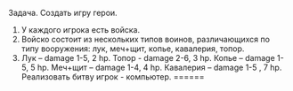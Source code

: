 Задача. Создать игру герои.
  1. У каждого игрока есть войска.
  2. Войско состоит из нескольких типов
     воинов, различающихся по типу вооружения:
     лук, меч+щит, копье, кавалерия, топор.
  3. Лук – damage 1-5, 2 hp.
     Топор - damage 2-6, 3 hp.
     Копье – damage 1-5, 5 hp.
     Меч+щит – damage 1-4, 4 hp.
     Кавалерия – damage 1-5 , 7 hp.
  Реализовать битву игрок - компьютер.
======
